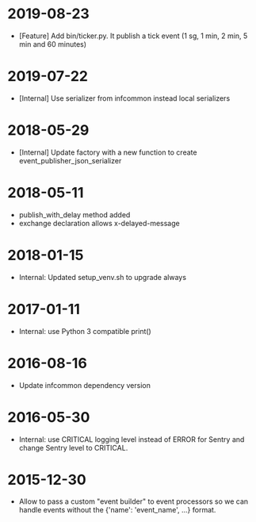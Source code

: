 2019-08-23
==========
* [Feature] Add bin/ticker.py. It publish a tick event (1 sg, 1 min, 2 min, 5 min and 60 minutes)

2019-07-22
==========
* [Internal] Use serializer from infcommon instead local serializers


2018-05-29
==========
* [Internal] Update factory with a new function to create event_publisher_json_serializer

2018-05-11
==========
* publish_with_delay method added
* exchange declaration allows x-delayed-message

2018-01-15
==========
* Internal: Updated setup_venv.sh to upgrade always

2017-01-11
==========
* Internal: use Python 3 compatible print()

2016-08-16
==========
* Update infcommon dependency version

2016-05-30
==========
* Internal: use CRITICAL logging level instead of ERROR for Sentry and change Sentry level to CRITICAL.

2015-12-30
==========
* Allow to pass a custom "event builder" to event processors so we can handle events without the {'name': 'event_name', ...} format.

